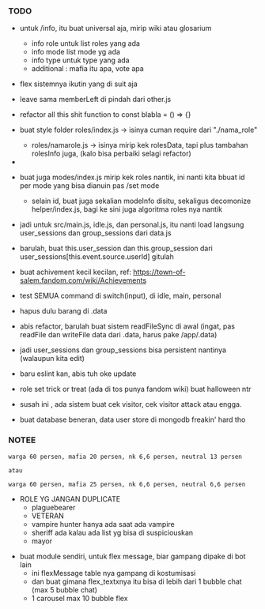 ### TODO

- untuk /info, itu buat universal aja, mirip wiki atau glosarium
  - info role untuk list roles yang ada
  - info mode list mode yg ada
  - info type untuk type yang ada
  - additional : mafia itu apa, vote apa

- flex sistemnya ikutin yang di suit aja

- leave sama memberLeft di pindah dari other.js

- refactor all this shit function to const blabla = () => {}

- buat style folder roles/index.js -> isinya cuman require dari "./nama_role"
  - roles/namarole.js -> isinya mirip kek rolesData, tapi plus tambahan rolesInfo juga, (kalo bisa perbaiki selagi refactor)
  
- 
  
- buat juga modes/index.js mirip kek roles nantik, ini nanti kita bbuat id per mode yang bisa dianuin pas /set mode
  - selain id, buat juga sekalian modeInfo disitu, sekaligus decomonize helper/index.js,
    bagi ke sini juga algoritma roles nya nantik
    
- jadi untuk src/main.js, idle.js, dan personal.js, itu nanti load langsung user_sessions dan group_sessions dari data.js
- barulah, buat this.user_session dan this.group_session dari user_sessions[this.event.source.userId] gitulah

- buat achivement kecil kecilan, ref: https://town-of-salem.fandom.com/wiki/Achievements

- test SEMUA command di switch(input), di idle, main, personal

- hapus dulu barang di .data

- abis refactor, barulah buat sistem readFileSync di awal (ingat, pas readFile dan writeFile data dari .data, harus pake /app/.data)

- jadi user_sessions dan group_sessions bisa persistent nantinya (walaupun kita edit)

- baru eslint kan, abis tuh oke update

- role set trick or treat (ada di tos punya fandom wiki) buat halloween ntr

- susah ini , ada sistem buat cek visitor, cek visitor attack atau engga.

- buat database beneran, data user store di mongodb freakin' hard tho


### NOTEE

```
warga 60 persen, mafia 20 persen, nk 6,6 persen, neutral 13 persen	

atau	

warga 60 persen, mafia 25 persen, nk 6,6 persen, neutral 6,6 persen
```

- ROLE YG JANGAN DUPLICATE
  - plaguebearer
  - VETERAN
  - vampire hunter hanya ada saat ada vampire
  - sheriff ada kalau ada list yg bisa di suspiciouskan
  - mayor

* buat module sendiri, untuk flex message, biar gampang dipake di bot lain
  - ini flexMessage table nya gampang di kostumisasi
  - dan buat gimana flex_textxnya itu bisa di lebih dari 1 bubble chat (max 5 bubble chat)
  - 1 carousel max 10 bubble flex
